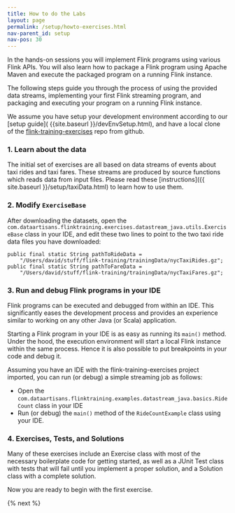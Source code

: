 ```yaml
---
title: How to do the Labs
layout: page
permalink: /setup/howto-exercises.html
nav-parent_id: setup
nav-pos: 30
---
```


In the hands-on sessions you will implement Flink programs using various Flink APIs. You will also learn how to package a Flink program using Apache Maven and execute the packaged program on a running Flink instance.

The following steps guide you through the process of using the provided data streams, implementing your first Flink streaming program, and packaging and executing your program on a running Flink instance.

We assume you have setup your development environment according to our [setup guide]( {{site.baseurl }}/devEnvSetup.html), and have a local clone of the [flink-training-exercises](https://github.com/dataArtisans/flink-training-exercises.git) repo from github.

### 1. Learn about the data

The initial set of exercises are all based on data streams of events about taxi rides and taxi fares. These streams are produced by source functions which reads data from input files. Please read these [instructions]({{ site.baseurl }}/setup/taxiData.html) to learn how to use them.

### 2. Modify `ExerciseBase`

After downloading the datasets, open the `com.dataartisans.flinktraining.exercises.datastream_java.utils.ExerciseBase` class in your IDE, and edit these two lines to point to the two taxi ride data files you have downloaded:

    public final static String pathToRideData =   
        "/Users/david/stuff/flink-training/trainingData/nycTaxiRides.gz";
    public final static String pathToFareData =
        "/Users/david/stuff/flink-training/trainingData/nycTaxiFares.gz";

### 3. Run and debug Flink programs in your IDE

Flink programs can be executed and debugged from within an IDE. This significantly eases the development process and provides an experience similar to working on any other Java (or Scala) application.

Starting a Flink program in your IDE is as easy as running its `main()` method. Under the hood, the execution environment will start a local Flink instance within the same process. Hence it is also possible to put breakpoints in your code and debug it.

Assuming you have an IDE with the flink-training-exercises project imported, you can run (or debug) a simple streaming job as follows:

- Open the `com.dataartisans.flinktraining.examples.datastream_java.basics.RideCount` class in your IDE
- Run (or debug) the `main()` method of the `RideCountExample` class using your IDE.

### 4. Exercises, Tests, and Solutions

Many of these exercises include an Exercise class with most of the necessary boilerplate code for getting started, as well as a JUnit Test class with tests that will fail until you implement a proper solution, and a Solution class with a complete solution.

Now you are ready to begin with the first exercise.

{% next %}
